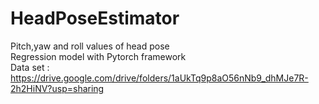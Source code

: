 # HeadPoseEstimator
Pitch,yaw and roll values of head pose </br> 
Regression model with Pytorch framework</br>
Data set : https://drive.google.com/drive/folders/1aUkTq9p8aO56nNb9_dhMJe7R-2h2HiNV?usp=sharing </br>
